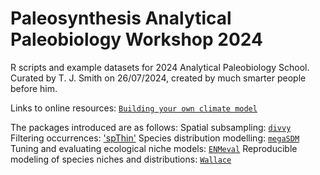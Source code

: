 # Paleosynthesis Analytical Paleobiology Workshop 2024

R scripts and example datasets for 2024 Analytical Paleobiology School. 
Curated by T. J. Smith on 26/07/2024, created by much smarter people before him.

Links to online resources:
[`Building your own climate model`](http://www.buildyourownearth.com/)

The packages introduced are as follows: 
Spatial subsampling: [`divvy`](https://cran.r-project.org/web/packages/divvy/index.html) 
Filtering occurrences: ['spThin'](https://cran.r-project.org/web/packages/spThin/index.html)
Species distribution modelling: [`megaSDM`](https://github.com/brshipley/megaSDM) 
Tuning and evaluating ecological niche models: [`ENMeval`](https://cran.r-project.org/web/packages/ENMeval/index.html) 
Reproducible modeling of species niches and distributions: [`Wallace`](https://wallaceecomod.github.io/) 
